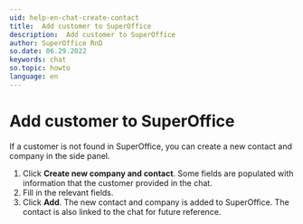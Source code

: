 ```yaml
---
uid: help-en-chat-create-contact
title:  Add customer to SuperOffice
description:  Add customer to SuperOffice
author: SuperOffice RnD
so.date: 06.29.2022
keywords: chat
so.topic: howto
language: en
---
```


# Add customer to SuperOffice

If a customer is not found in SuperOffice, you can create a new contact and company in the side panel.

1. Click **Create new company and contact**. Some fields are populated with information that the customer provided in the chat.
2. Fill in the relevant fields.
3. Click **Add**. The new contact and company is added to SuperOffice. The contact is also linked to the chat for future reference.
